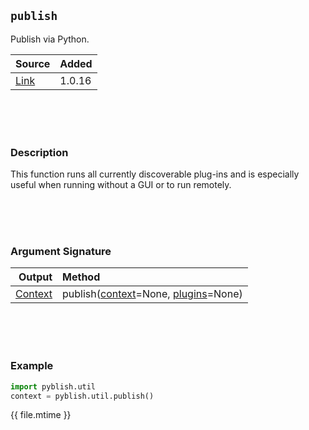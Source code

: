 ## `publish`

Publish via Python.

| Source     | Added
|------------|---------
|[Link][]    | 1.0.16

[Link]: https://github.com/pyblish/pyblish-base/commit/68ded825ea07b6de3bd5a791628815a9394d6156

<br>
<br>
<br>

### Description

This function runs all currently discoverable plug-ins and is especially useful when running without a GUI or to run remotely.

<br>
<br>
<br>

### Argument Signature

| Output        | Method                                                      |
|--------------:|:------------------------------------------------------------|
| [Context](Context.md)    | publish([context](Context.md)=None, [plugins](Plugin.md)=None)

<br>
<br>
<br>

### Example

```python
import pyblish.util
context = pyblish.util.publish()
```

<div class="modified-date">{{ file.mtime }}</div>